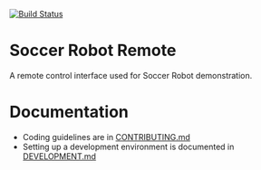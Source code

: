[![Build Status](https://travis-ci.com/rvolosatovs/turtlitto.svg?branch=master)](https://travis-ci.com/rvolosatovs/turtlitto)

# Soccer Robot Remote

A remote control interface used for Soccer Robot demonstration.

# Documentation

* Coding guidelines are in [CONTRIBUTING.md](CONTRIBUTING.md)
* Setting up a development environment is documented in [DEVELOPMENT.md](DEVELOPMENT.md)
